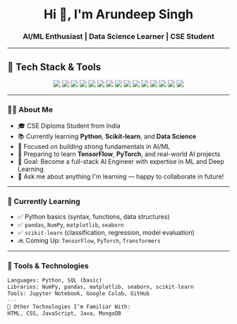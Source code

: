 <h1 align="center">Hi 🤖, I'm Arundeep Singh</h1>
<h3 align="center">AI/ML Enthusiast | Data Science Learner | CSE Student</h3>

<p align="center">

  ---

## 🚀 Tech Stack & Tools

<p align="center">

<!-- 🧠 Regularly Used (AI/ML & Dev Tools) -->
<img src="https://img.shields.io/badge/Python-3670A0?style=for-the-badge&logo=python&logoColor=yellow" />
<img src="https://img.shields.io/badge/NumPy-013243?style=for-the-badge&logo=numpy&logoColor=white" />
<img src="https://img.shields.io/badge/Pandas-150458?style=for-the-badge&logo=pandas&logoColor=white" />
<img src="https://img.shields.io/badge/Matplotlib-001C58?style=for-the-badge&logo=matplotlib&logoColor=white" />
<img src="https://img.shields.io/badge/Seaborn-2E6E8E?style=for-the-badge&logo=seaborn&logoColor=white" />
<img src="https://img.shields.io/badge/Scikit--Learn-F7931E?style=for-the-badge&logo=scikitlearn&logoColor=white" />
<img src="https://img.shields.io/badge/Jupyter-F37626?style=for-the-badge&logo=jupyter&logoColor=white" />
<img src="https://img.shields.io/badge/Google%20Colab-F9AB00?style=for-the-badge&logo=googlecolab&logoColor=white" />
<img src="https://img.shields.io/badge/GitHub-181717?style=for-the-badge&logo=github&logoColor=white" />
<img src="https://img.shields.io/badge/SQL-003B57?style=for-the-badge&logo=mysql&logoColor=white" />

<!-- 🌐 Familiar With -->
<img src="https://img.shields.io/badge/HTML5-E34F26?style=for-the-badge&logo=html5&logoColor=white" />
<img src="https://img.shields.io/badge/CSS3-1572B6?style=for-the-badge&logo=css3&logoColor=white" />
<img src="https://img.shields.io/badge/JavaScript-F7DF1E?style=for-the-badge&logo=javascript&logoColor=black" />
<img src="https://img.shields.io/badge/Java-ED8B00?style=for-the-badge&logo=java&logoColor=white" />
<img src="https://img.shields.io/badge/MongoDB-4EA94B?style=for-the-badge&logo=mongodb&logoColor=white" />

</p>


---

### 👨‍💻 About Me

- 🎓 CSE Diploma Student from India
- 📚 Currently learning **Python**, **Scikit-learn**, and **Data Science**
- 🤖 Focused on building strong fundamentals in AI/ML
- 🌱 Preparing to learn **TensorFlow**, **PyTorch**, and real-world AI projects
- 🎯 Goal: Become a full-stack AI Engineer with expertise in ML and Deep Learning
- 💬 Ask me about anything I'm learning — happy to collaborate in future!

---

### 📌 Currently Learning

- ✅ Python basics (syntax, functions, data structures)
- ✅ `pandas`, `NumPy`, `matplotlib`, `seaborn`
- ✅ `scikit-learn` (classification, regression, model evaluation)
- 🔜 Coming Up: `TensorFlow`, `PyTorch`, `Transformers`

---

### 🧰 Tools & Technologies

```python
Languages: Python, SQL (basic)  
Libraries: NumPy, pandas, matplotlib, seaborn, scikit-learn  
Tools: Jupyter Notebook, Google Colab, GitHub  
---
🧠 Other Technologies I’m Familiar With:
HTML, CSS, JavaScript, Java, MongoDB

